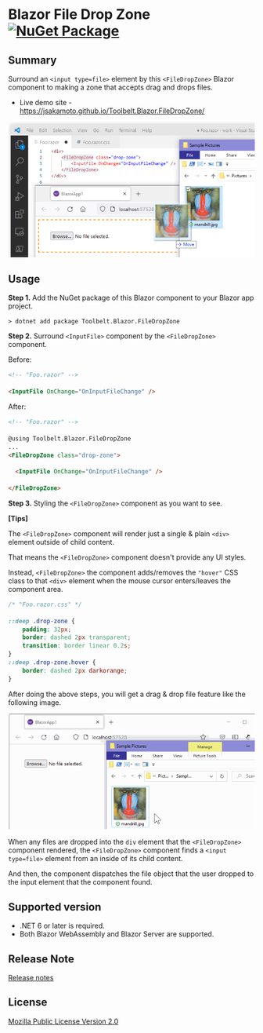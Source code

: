 # Blazor File Drop Zone [![NuGet Package](https://img.shields.io/nuget/v/Toolbelt.Blazor.FileDropZone.svg)](https://www.nuget.org/packages/Toolbelt.Blazor.FileDropZone/)

## Summary

Surround an `<input type=file>` element by this `<FileDropZone>` Blazor component to making a zone that accepts drag and drops files.

- Live demo site - https://jsakamoto.github.io/Toolbelt.Blazor.FileDropZone/

![fig.1](https://raw.githubusercontent.com/jsakamoto/Toolbelt.Blazor.FileDropZone/master/.assets/fig.001.png)

## Usage

**Step 1.** Add the NuGet package of this Blazor component to your Blazor app project.

```shell
> dotnet add package Toolbelt.Blazor.FileDropZone
```


**Step 2.** Surround `<InputFile>` component by the `<FileDropZone>` component.

Before:

```html
<!-- "Foo.razor" -->

<InputFile OnChange="OnInputFileChange" />
```

After:

```html
<!-- "Foo.razor" -->

@using Toolbelt.Blazor.FileDropZone
...
<FileDropZone class="drop-zone">

  <InputFile OnChange="OnInputFileChange" />

</FileDropZone>
```

**Step 3.** Styling the `<FileDropZone>` component as you want to see.

**[Tips]**

The `<FileDropZone>` component will render just a single & plain `<div>` element outside of child content.

That means the `<FileDropZone>` component doesn't provide any UI styles.

Instead, `<FileDropZone>` the component adds/removes the `"hover"` CSS class to that `<div>` element when the mouse cursor enters/leaves the component area.


```css
/* "Foo.razor.css" */

::deep .drop-zone {
    padding: 32px;
    border: dashed 2px transparent;
    transition: border linear 0.2s;
}
::deep .drop-zone.hover {
    border: dashed 2px darkorange;
}
```

After doing the above steps, you will get a drag & drop file feature like the following image.

![movie](https://raw.githubusercontent.com/jsakamoto/Toolbelt.Blazor.FileDropZone/master/.assets/movie.001.gif)

When any files are dropped into the `div` element that the `<FileDropZone>` component rendered, the `<FileDropZone>` component finds a `<input type=file>` element from an inside of its child content.

And then, the component dispatches the file object that the user dropped to the input element that the component found.

## Supported version

- .NET 6 or later is required.
- Both Blazor WebAssembly and Blazor Server are supported.

## Release Note

[Release notes](https://github.com/jsakamoto/Toolbelt.Blazor.FileDropZone/blob/master/RELEASE-NOTES.txt)

## License

[Mozilla Public License Version 2.0](https://github.com/jsakamoto/Toolbelt.Blazor.FileDropZone/blob/master/LICENSE)